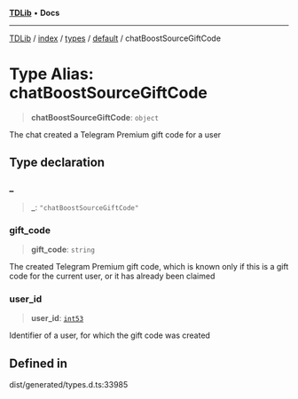 [**TDLib**](../../../../../../README.md) • **Docs**

***

[TDLib](../../../../../../modules.md) / [index](../../../../../README.md) / [types](../../../README.md) / [default](../README.md) / chatBoostSourceGiftCode

# Type Alias: chatBoostSourceGiftCode

> **chatBoostSourceGiftCode**: `object`

The chat created a Telegram Premium gift code for a user

## Type declaration

### \_

> **\_**: `"chatBoostSourceGiftCode"`

### gift\_code

> **gift\_code**: `string`

The created Telegram Premium gift code, which is known only if this is a gift code for the current user, or it has already been claimed

### user\_id

> **user\_id**: [`int53`](int53-1.md)

Identifier of a user, for which the gift code was created

## Defined in

dist/generated/types.d.ts:33985
